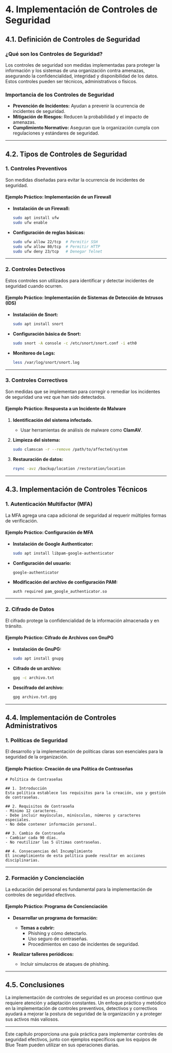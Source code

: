 # **4. Implementación de Controles de Seguridad**

## **4.1. Definición de Controles de Seguridad**

### ¿Qué son los Controles de Seguridad?

Los controles de seguridad son medidas implementadas para proteger la información y los sistemas de una organización contra amenazas, asegurando la confidencialidad, integridad y disponibilidad de los datos. Estos controles pueden ser técnicos, administrativos o físicos.

### Importancia de los Controles de Seguridad

- **Prevención de Incidentes:** Ayudan a prevenir la ocurrencia de incidentes de seguridad.
- **Mitigación de Riesgos:** Reducen la probabilidad y el impacto de amenazas.
- **Cumplimiento Normativo:** Aseguran que la organización cumpla con regulaciones y estándares de seguridad.

---

## **4.2. Tipos de Controles de Seguridad**

### 1. Controles Preventivos

Son medidas diseñadas para evitar la ocurrencia de incidentes de seguridad.

#### Ejemplo Práctico: Implementación de un Firewall

- **Instalación de un Firewall:**
   ```bash
   sudo apt install ufw
   sudo ufw enable
   ```

- **Configuración de reglas básicas:**
   ```bash
   sudo ufw allow 22/tcp  # Permitir SSH
   sudo ufw allow 80/tcp  # Permitir HTTP
   sudo ufw deny 23/tcp   # Denegar Telnet
   ```

---

### 2. Controles Detectivos

Estos controles son utilizados para identificar y detectar incidentes de seguridad cuando ocurren.

#### Ejemplo Práctico: Implementación de Sistemas de Detección de Intrusos (IDS)

- **Instalación de Snort:**
   ```bash
   sudo apt install snort
   ```

- **Configuración básica de Snort:**
   ```bash
   sudo snort -A console -c /etc/snort/snort.conf -i eth0
   ```

- **Monitoreo de Logs:**
   ```bash
   less /var/log/snort/snort.log
   ```

---

### 3. Controles Correctivos

Son medidas que se implementan para corregir o remediar los incidentes de seguridad una vez que han sido detectados.

#### Ejemplo Práctico: Respuesta a un Incidente de Malware

1. **Identificación del sistema infectado.**
   - Usar herramientas de análisis de malware como **ClamAV**.

2. **Limpieza del sistema:**
   ```bash
   sudo clamscan -r --remove /path/to/affected/system
   ```

3. **Restauración de datos:**
   ```bash
   rsync -avz /backup/location /restoration/location
   ```

---

## **4.3. Implementación de Controles Técnicos**

### 1. Autenticación Multifactor (MFA)

La MFA agrega una capa adicional de seguridad al requerir múltiples formas de verificación.

#### Ejemplo Práctico: Configuración de MFA

- **Instalación de Google Authenticator:**
   ```bash
   sudo apt install libpam-google-authenticator
   ```

- **Configuración del usuario:**
   ```bash
   google-authenticator
   ```

- **Modificación del archivo de configuración PAM:**
   ```plaintext
   auth required pam_google_authenticator.so
   ```

---

### 2. Cifrado de Datos

El cifrado protege la confidencialidad de la información almacenada y en tránsito.

#### Ejemplo Práctico: Cifrado de Archivos con GnuPG

- **Instalación de GnuPG:**
   ```bash
   sudo apt install gnupg
   ```

- **Cifrado de un archivo:**
   ```bash
   gpg -c archivo.txt
   ```

- **Descifrado del archivo:**
   ```bash
   gpg archivo.txt.gpg
   ```

---

## **4.4. Implementación de Controles Administrativos**

### 1. Políticas de Seguridad

El desarrollo y la implementación de políticas claras son esenciales para la seguridad de la organización.

#### Ejemplo Práctico: Creación de una Política de Contraseñas

```plaintext
# Política de Contraseñas

## 1. Introducción
Esta política establece los requisitos para la creación, uso y gestión de contraseñas.

## 2. Requisitos de Contraseña
- Mínimo 12 caracteres.
- Debe incluir mayúsculas, minúsculas, números y caracteres especiales.
- No debe contener información personal.

## 3. Cambio de Contraseña
- Cambiar cada 90 días.
- No reutilizar las 5 últimas contraseñas.

## 4. Consecuencias del Incumplimiento
El incumplimiento de esta política puede resultar en acciones disciplinarias.
```

---

### 2. Formación y Concienciación

La educación del personal es fundamental para la implementación de controles de seguridad efectivos.

#### Ejemplo Práctico: Programa de Concienciación

- **Desarrollar un programa de formación:**
  - **Temas a cubrir:**
    - Phishing y cómo detectarlo.
    - Uso seguro de contraseñas.
    - Procedimientos en caso de incidentes de seguridad.

- **Realizar talleres periódicos:**
  - Incluir simulacros de ataques de phishing.

---

## **4.5. Conclusiones**

La implementación de controles de seguridad es un proceso continuo que requiere atención y adaptación constantes. Un enfoque práctico y metódico en la implementación de controles preventivos, detectivos y correctivos ayudará a mejorar la postura de seguridad de la organización y a proteger sus activos más valiosos.

---

Este capítulo proporciona una guía práctica para implementar controles de seguridad efectivos, junto con ejemplos específicos que los equipos de Blue Team pueden utilizar en sus operaciones diarias.

